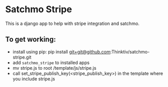 # Satchmo Stripe
This is a django app to help with stripe integration and satchmo.

## To get working:

  * install using pip: pip install git+git@github.com:Thinktiv/satchmo-stripe.git
  * add `satchmo_stripe` to installed apps
  * mv stripe.js to root /template/js/stripe.js
  * call set_stripe_publish_key(<stripe_publish_key>) in the template where you include stripe.js

